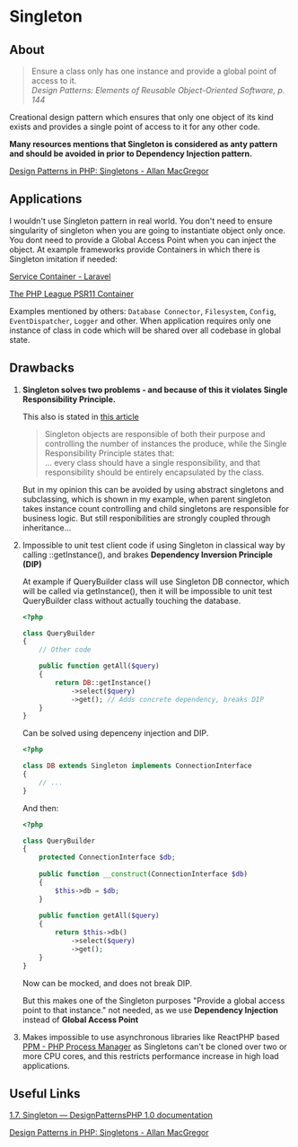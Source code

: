 # Singleton

## About

> Ensure a class only has one instance and provide a global point of access to it.  
> *Design Patterns: Elements of Reusable Object-Oriented Software, p. 144*

Creational design pattern which ensures that only one object of its kind exists and provides a single point of access to it for any other code.

**Many resources mentions that Singleton is considered as anty pattern and should be avoided in prior to Dependency Injection pattern.**

[Design Patterns in PHP: Singletons - Allan MacGregor](https://coderoncode.com/posts/design-patterns-in-php-singletons)

## Applications

I wouldn't use Singleton pattern in real world. You don't need to ensure singularity of singleton when you are going to instantiate object only once. You dont need to provide a Global Access Point when you can inject the object. At example frameworks provide Containers in which there is Singleton imitation if needed:

[Service Container - Laravel](https://laravel.com/docs/7.x/container)

[The PHP League PSR11 Container](https://container.thephpleague.com/3.x/)

Examples mentioned by others: `Database Connector`, `Filesystem`, `Config`, `EventDispatcher`, `Logger` and other. When application requires only one instance of class in code which will be shared over all codebase in global state.

## Drawbacks

1. **Singleton solves two problems - and because of this it violates Single Responsibility Principle.**

	This also is stated in [this article](https://coderoncode.com/posts/design-patterns-in-php-singletons)
	
	> Singleton objects are responsible of both their purpose and controlling the number of instances the produce, while the Single Responsibility Principle states that:  
	> … every class should have a single responsibility, and that responsibility should be entirely encapsulated by the class.
	
	But in my opinion this can be avoided by using abstract singletons and subclassing, which is shown in my example, when parent singleton takes instance count controlling and child singletons are responsible for business logic. But still responibilities are strongly coupled through inheritance...

2. Impossible to unit test client code if using Singleton in classical way by calling ::getInstance(), and brakes **Dependency Inversion Principle (DIP)**

	At example if QueryBuilder class will use Singleton DB connector, which will be called via getInstance(), then it will be impossible to unit test QueryBuilder class without actually touching the database.

	```php
	<?php
	
	class QueryBuilder
	{
		// Other code
	
		public function getAll($query)
		{
			return DB::getInstance()
				->select($query)
				->get(); // Adds concrete dependency, breaks DIP
		}
	}
	```
	Can be solved using depenceny injection and DIP.
	
	```php
	<?php
	
	class DB extends Singleton implements ConnectionInterface
	{
		// ...
	}
	```

	And then:
	
	```php
	<?php
	
	class QueryBuilder
	{
		protected ConnectionInterface $db;
			
		public function __construct(ConnectionInterface $db)
		{
			$this->db = $db;
		}
		
		public function getAll($query)
		{
			return $this->db()
				->select($query)
				->get();
		}
	}
	```

	Now can be mocked, and does not break DIP.
	
	But this makes one of the Singleton purposes "Provide a global access point to that instance." not needed, as we use **Dependency Injection** instead of **Global Access Point**
	

3. Makes impossible to use asynchronous libraries like ReactPHP based [PPM - PHP Process Manager](https://github.com/php-pm/php-pm) as Singletons can't be cloned over two or more CPU cores, and this restricts performance increase in high load applications.


## Useful Links

[1.7. Singleton — DesignPatternsPHP 1.0 documentation](https://designpatternsphp.readthedocs.io/en/latest/Creational/Singleton/README.html)

[Design Patterns in PHP: Singletons - Allan MacGregor](https://coderoncode.com/posts/design-patterns-in-php-singletons)

